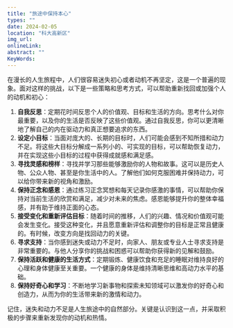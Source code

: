 ```yaml
---
title: "旅途中保持本心"
types: ""
date: 2024-02-05
location: "科大高新区"
img_url: 
onlineLink: 
abstract: ""
KeyWords:
---
```


在漫长的人生旅程中，人们很容易迷失初心或者动机不再坚定，这是一个普遍的现象。面对这样的挑战，以下是一些策略和思考方式，可以帮助重新找回或加强个人的动机和初心：

1. **自我反思**：定期花时间反思个人的价值观、目标和生活的方向。思考什么对你最重要，以及你的生活是否反映了这些价值观。通过自我反思，你可以更清晰地了解自己的内在驱动力和真正想要追求的东西。
2. **设定小目标**：当面对庞大的、长期的目标时，人们可能会感到不知所措和动力不足。将这些大目标分解成一系列小的、可实现的目标，可以帮助恢复动力，并在实现这些小目标的过程中获得成就感和满足感。
3. **寻找灵感和榜样**：寻找并学习那些能够激励你的人物和故事。这可以是历史人物、公众人物、甚至是你生活中的人。了解他们如何克服困难并保持动力，可以给你带来新的视角和激励。
4. **保持正念和感恩**：通过练习正念冥想和每天记录你感激的事情，可以帮助你保持对当前生活的欣赏和满足，减少对未来的焦虑。感恩能够提升你的整体幸福感，并有助于维持正面的心态。
5. **接受变化和重新评估目标**：随着时间的推移，人们的兴趣、情况和价值观可能会发生变化。接受这种变化，并且愿意重新评估和调整你的目标是正常且健康的。有时候，改变方向是找回动力的关键。
6. **寻求支持**：当你感到迷失或动力不足时，向家人、朋友或专业人士寻求支持是非常重要的。与他人分享你的挑战和困惑可以帮助你获得新的见解和鼓励。
7. **保持活跃和健康的生活方式**：定期锻炼、健康饮食和充足的睡眠对维持良好的心理和身体健康至关重要。一个健康的身体是维持清晰思维和高动力水平的基础。
8. **保持好奇心和学习**：不断地学习新事物和探索未知领域可以激发你的好奇心和创造力，从而为你的生活带来新的激情和动力。

记住，迷失和动力不足是人生旅途中的自然部分。关键是认识到这一点，并采取积极的步骤来重新发现你的动机和热情。